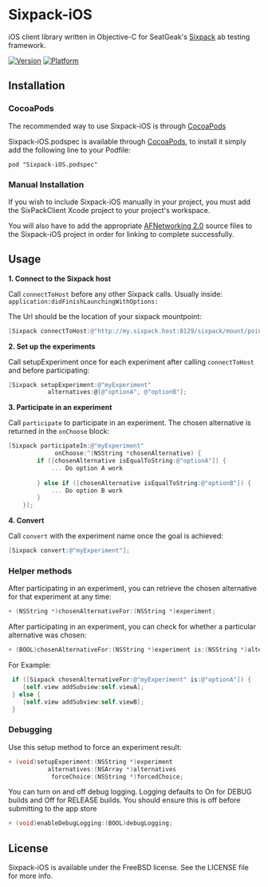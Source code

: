 # Sixpack-iOS

iOS client library written in Objective-C for SeatGeak's [Sixpack](http://sixpack.seatgeek.com/) ab testing framework.

[![Version](http://cocoapod-badges.herokuapp.com/v/Sixpack-iOS/badge.png)](http://cocoadocs.org/docsets/Sixpack-iOS)
[![Platform](http://cocoapod-badges.herokuapp.com/p/Sixpack-iOS/badge.png)](http://cocoadocs.org/docsets/Sixpack-iOS)

## Installation

### CocoaPods
The recommended way to use Sixpack-iOS is through [CocoaPods](http://cocoapods.org)

Sixpack-iOS.podspec is available through [CocoaPods](http://cocoapods.org), to install
it simply add the following line to your Podfile:

    pod "Sixpack-iOS.podspec"

### Manual Installation
If you wish to include Sixpack-iOS manually in your project, you must add the SixPackClient Xcode project to your project's workspace.

You will also have to add the appropriate [AFNetworking 2.0](https://github.com/AFNetworking/AFNetworking) source files to the Sixpack-iOS project in order for linking to complete successfully.

## Usage

**1. Connect to the Sixpack host**

Call `connectToHost` before any other Sixpack calls.
Usually inside:    `application:didFinishLaunchingWithOptions:`

The Url should be the location of your sixpack mountpoint:
```objective-c
[Sixpack connectToHost:@"http://my.sixpack.host:8129/sixpack/mount/point"];
```

**2. Set up the experiments**

Call setupExperiment once for each experiment after calling `connectToHost` and before participating:
```objective-c
[Sixpack setupExperiment:@"myExperiment"
           alternatives:@[@"optionA", @"optionB"];
```

**3. Participate in an experiment**

 Call `participate` to participate in an experiment.  The chosen alternative is returned in the `onChoose` block:
```objective-c
[Sixpack participateIn:@"myExperiment"
             onChoose:^(NSString *chosenAlternative) {
        if ([chosenAlternative isEqualToString:@"optionA"]) {
            ... Do option A work
            
        } else if ([chosenAlternative isEqualToString:@"optionB"]) {
            ... Do option B work
        }
    }];

```

**4. Convert**

Call `convert` with the experiment name once the goal is achieved:
```objective-c
[Sixpack convert:@"myExperiment"];
```

### Helper methods


 After participating in an experiment, you can retrieve the chosen alternative for that experiment at any time:
```objective-c
+ (NSString *)chosenAlternativeFor:(NSString *)experiment;
```

 After participating in an experiment, you can check for whether a particular alternative was chosen:
```objective-c
+ (BOOL)chosenAlternativeFor:(NSString *)experiment is:(NSString *)alternative;
```
 For Example:  
```objective-c
 if ([Sixpack chosenAlternativeFor:@"myExperiment" is:@"optionA"]) {
    [self.view addSubview:self.viewA];
 } else {
    [self.view addSubview:self.viewB];
 }
```

### Debugging

 Use this setup method to force an experiment result:
```objective-c
+ (void)setupExperiment:(NSString *)experiment
           alternatives:(NSArray *)alternatives
            forceChoice:(NSString *)forcedChoice;
```

You can turn on and off debug logging.  Logging defaults to On for DEBUG builds and Off for RELEASE builds.
You should ensure this is off before submitting to the app store 
```objective-c
+ (void)enableDebugLogging:(BOOL)debugLogging;
```

## License

Sixpack-iOS is available under the FreeBSD license. See the LICENSE file for more info.

